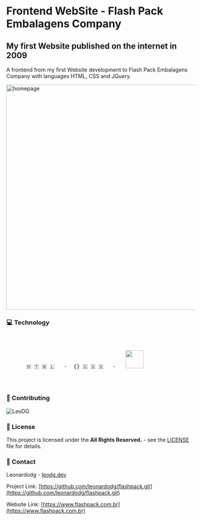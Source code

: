# Frontend WebSite - Flash Pack Embalagens Company

## My first Website published on the internet in 2009

A frontend from my first Website development to Flash Pack Embalagens Company with languages HTML, CSS and JQuery.

<img width="800" height="600" alt="homepage" src="https://github.com/leonardodg/flashpack/blob/main/images/flashpack.gif?raw=true">


### 💻 Technology

<div style="display: inline-block; margin: 2em;" >  
    <pre> </>  🇭 🇹 🇲 🇱   -  {} 🇨 🇸 🇸   -   <img height="48px" width="48px" src="https://cdn.jsdelivr.net/gh/devicons/devicon@latest/icons/jquery/jquery-original-wordmark.svg" /> </pre>
</div>


 ### 🤝 Contributing
 
 <img src="https://avatars.githubusercontent.com/u/1678290?s=400&u=2f875356b82f055057b6e9679c0b66001b9b29f9&v=4" title="LeoDG" >

 ### 📄 License
 This project is licensed under the **All Rights Reserved.** - see the [LICENSE](LICENSE) file for details.
 
 ### 📮 Contact
 
 Leonardodg - [leodg.dev](https://leodg.dev)

 Project Link: [https://github.com/leonardodg/flashpack.git](https://github.com/leonardodg/flashpack.git)

 Website Link:  [https://www.flashpack.com.br](https://www.flashpack.com.br)
